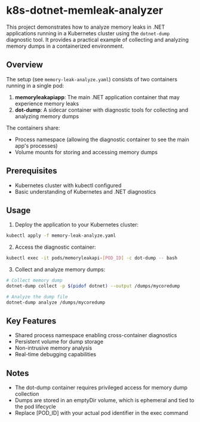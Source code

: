 # k8s-dotnet-memleak-analyzer

This project demonstrates how to analyze memory leaks in .NET applications running in a Kubernetes cluster using the `dotnet-dump` diagnostic tool. It provides a practical example of collecting and analyzing memory dumps in a containerized environment.

## Overview

The setup (see `memory-leak-analyze.yaml`) consists of two containers running in a single pod:

1. **memoryleakapiapp**: The main .NET application container that may experience memory leaks
2. **dot-dump**: A sidecar container with diagnostic tools for collecting and analyzing memory dumps

The containers share:

- Process namespace (allowing the diagnostic container to see the main app's processes)
- Volume mounts for storing and accessing memory dumps

## Prerequisites

- Kubernetes cluster with kubectl configured
- Basic understanding of Kubernetes and .NET diagnostics

## Usage

1. Deploy the application to your Kubernetes cluster:

```bash
kubectl apply -f memory-leak-analyze.yaml
```

2. Access the diagnostic container:

```bash
kubectl exec -it pods/memoryleakapi-[POD_ID] -c dot-dump -- bash
```

3. Collect and analyze memory dumps:

```bash
# Collect memory dump
dotnet-dump collect -p $(pidof dotnet) --output /dumps/mycoredump

# Analyze the dump file
dotnet-dump analyze /dumps/mycoredump
```

## Key Features

- Shared process namespace enabling cross-container diagnostics
- Persistent volume for dump storage
- Non-intrusive memory analysis
- Real-time debugging capabilities

## Notes

- The dot-dump container requires privileged access for memory dump collection
- Dumps are stored in an emptyDir volume, which is ephemeral and tied to the pod lifecycle
- Replace [POD_ID] with your actual pod identifier in the exec command
